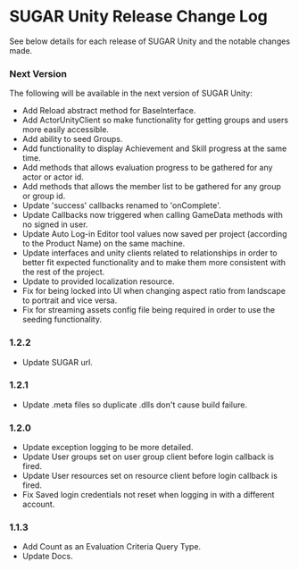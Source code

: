 # SUGAR Unity Release Change Log
See below details for each release of SUGAR Unity and the notable changes made.

### Next Version
The following will be available in the next version of SUGAR Unity:
- Add Reload abstract method for BaseInterface.
- Add ActorUnityClient so make functionality for getting groups and users more easily accessible.
- Add ability to seed Groups.
- Add functionality to display Achievement and Skill progress at the same time.
- Add methods that allows evaluation progress to be gathered for any actor or actor id.
- Add methods that allows the member list to be gathered for any group or group id.
- Update 'success' callbacks renamed to 'onComplete'.
- Update Callbacks now triggered when calling GameData methods with no signed in user.
- Update Auto Log-in Editor tool values now saved per project (according to the Product Name) on the same machine.
- Update interfaces and unity clients related to relationships in order to better fit expected functionality and to make them more consistent with the rest of the project.
- Update to provided localization resource.
- Fix for being locked into UI when changing aspect ratio from landscape to portrait and vice versa.
- Fix for streaming assets config file being required in order to use the seeding functionality.

### 1.2.2
- Update SUGAR url.

### 1.2.1
- Update .meta files so duplicate .dlls don't cause build failure.

### 1.2.0
- Update exception logging to be more detailed.
- Update User groups set on user group client before login callback is fired.
- Update User resources set on resource client before login callback is fired.
- Fix Saved login credentials not reset when logging in with a different account.

### 1.1.3
- Add Count as an Evaluation Criteria Query Type.
- Update Docs.